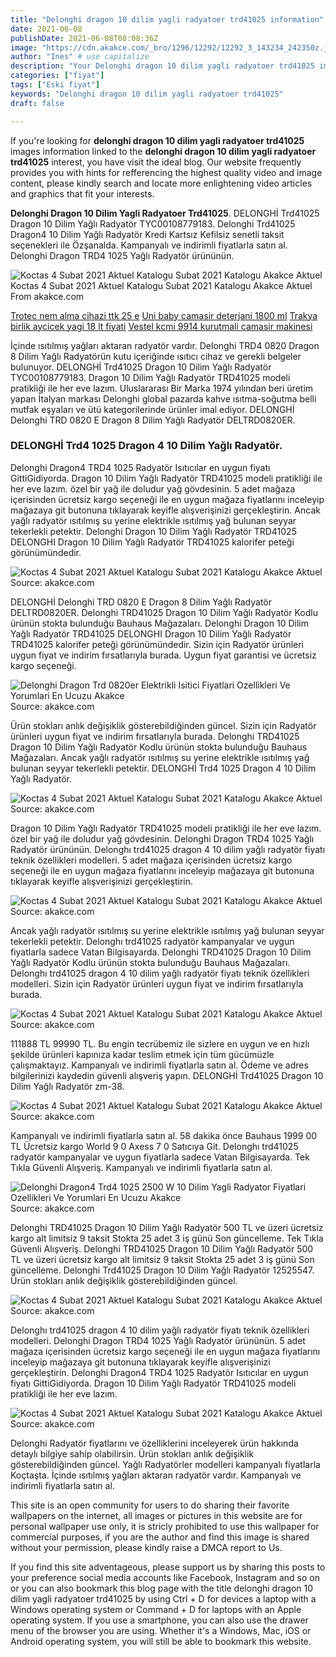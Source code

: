 ```yaml
---
title: "Delonghi dragon 10 dilim yagli radyatoer trd41025 information"
date: 2021-06-08
publishDate: 2021-06-08T08:08:36Z
image: "https://cdn.akakce.com/_bro/1296/12292/12292_3_143234_242350z.jpg"
author: "Ines" # use capitalize
description: "Your Delonghi dragon 10 dilim yagli radyatoer trd41025 images are available in this site. Delonghi dragon 10 dilim yagli radyatoer trd41025 are a topic that is being searched for and liked by netizens now. You can Get the Delonghi dragon 10 dilim yagli radyatoer trd41025 files here. Find and Download all free vectors."
categories: ["fiyat"]
tags: ["Eski fiyat"]
keywords: "Delonghi dragon 10 dilim yagli radyatoer trd41025"
draft: false

---
```


If you're looking for **delonghi dragon 10 dilim yagli radyatoer trd41025** images information linked to the **delonghi dragon 10 dilim yagli radyatoer trd41025** interest, you have visit the ideal  blog.  Our website frequently  provides you with  hints  for refferencing  the highest  quality video and image  content, please kindly search and locate more enlightening video articles and graphics  that fit your interests.

**Delonghi Dragon 10 Dilim Yagli Radyatoer Trd41025**. DELONGHİ Trd41025 Dragon 10 Dilim Yağlı Radyatör TYC00108779183. Delonghi Trd41025 Dragon4 10 Dilim Yağlı Radyatör Kredi Kartsız Kefilsiz senetli taksit seçenekleri ile Özşanalda. Kampanyalı ve indirimli fiyatlarla satın al. Delonghi Dragon TRD4 1025 Yağlı Radyatör ürününün.

![Koctas 4 Subat 2021 Aktuel Katalogu Subat 2021 Katalogu Akakce Aktuel](https://cdn.akakce.com/_bro/1296/12292/12292_3_143234_242348z.jpg "Koctas 4 Subat 2021 Aktuel Katalogu Subat 2021 Katalogu Akakce Aktuel")
Koctas 4 Subat 2021 Aktuel Katalogu Subat 2021 Katalogu Akakce Aktuel From akakce.com

[Trotec nem alma cihazi ttk 25 e](/trotec-nem-alma-cihazi-ttk-25-e/)
[Uni baby camasir deterjani 1800 ml](/uni-baby-camasir-deterjani-1800-ml/)
[Trakya birlik aycicek yagi 18 lt fiyati](/trakya-birlik-aycicek-yagi-18-lt-fiyati/)
[Vestel kcmi 9914 kurutmali camasir makinesi](/vestel-kcmi-9914-kurutmali-camasir-makinesi/)

İçinde ısıtılmış yağları aktaran radyatör vardır. Delonghi TRD4 0820 Dragon 8 Dilim Yağlı Radyatörün kutu içeriğinde ısıtıcı cihaz ve gerekli belgeler bulunuyor. DELONGHİ Trd41025 Dragon 10 Dilim Yağlı Radyatör TYC00108779183. Dragon 10 Dilim Yağlı Radyatör TRD41025 modeli pratikliği ile her eve lazım. Uluslararası Bir Marka 1974 yılından beri üretim yapan İtalyan markası Delonghi global pazarda kahve ısıtma-soğutma belli mutfak eşyaları ve ütü kategorilerinde ürünler imal ediyor. DELONGHİ Delonghi TRD 0820 E Dragon 8 Dilim Yağlı Radyatör DELTRD0820ER.

### DELONGHİ Trd4 1025 Dragon 4 10 Dilim Yağlı Radyatör.

Delonghi Dragon4 TRD4 1025 Radyatör Isıtıcılar en uygun fiyatı GittiGidiyorda. Dragon 10 Dilim Yağlı Radyatör TRD41025 modeli pratikliği ile her eve lazım. özel bir yağ ile doludur yağ gövdesinin. 5 adet mağaza içerisinden ücretsiz kargo seçeneği ile en uygun mağaza fiyatlarını inceleyip mağazaya git butonuna tıklayarak keyifle alışverişinizi gerçekleştirin. Ancak yağlı radyatör ısıtılmış su yerine elektrikle ısıtılmış yağ bulunan seyyar tekerlekli petektir. Delonghi Dragon 10 Dilim Yağlı Radyatör TRD41025 DELONGHI Dragon 10 Dilim Yağlı Radyatör TRD41025 kalorifer peteği görünümündedir.


![Koctas 4 Subat 2021 Aktuel Katalogu Subat 2021 Katalogu Akakce Aktuel](https://cdn.akakce.com/_bro/1296/12292/12292_3_143234_242349z.jpg "Koctas 4 Subat 2021 Aktuel Katalogu Subat 2021 Katalogu Akakce Aktuel")
Source: akakce.com

DELONGHİ Delonghi TRD 0820 E Dragon 8 Dilim Yağlı Radyatör DELTRD0820ER. Delonghi TRD41025 Dragon 10 Dilim Yağlı Radyatör Kodlu ürünün stokta bulunduğu Bauhaus Mağazaları. Delonghi Dragon 10 Dilim Yağlı Radyatör TRD41025 DELONGHI Dragon 10 Dilim Yağlı Radyatör TRD41025 kalorifer peteği görünümündedir. Sizin için Radyatör ürünleri uygun fiyat ve indirim fırsatlarıyla burada. Uygun fiyat garantisi ve ücretsiz kargo seçeneği.

![Delonghi Dragon Trd 0820er Elektrikli Isitici Fiyatlari Ozellikleri Ve Yorumlari En Ucuzu Akakce](https://cdn.akakce.com/delonghi/delonghi-dragon-trd-0820er-elektrikli-z.jpg "Delonghi Dragon Trd 0820er Elektrikli Isitici Fiyatlari Ozellikleri Ve Yorumlari En Ucuzu Akakce")
Source: akakce.com

Ürün stokları anlık değişiklik gösterebildiğinden güncel. Sizin için Radyatör ürünleri uygun fiyat ve indirim fırsatlarıyla burada. Delonghi TRD41025 Dragon 10 Dilim Yağlı Radyatör Kodlu ürünün stokta bulunduğu Bauhaus Mağazaları. Ancak yağlı radyatör ısıtılmış su yerine elektrikle ısıtılmış yağ bulunan seyyar tekerlekli petektir. DELONGHİ Trd4 1025 Dragon 4 10 Dilim Yağlı Radyatör.

![Koctas 4 Subat 2021 Aktuel Katalogu Subat 2021 Katalogu Akakce Aktuel](https://cdn.akakce.com/_bro/1296/12292/12292_3_143234_242348z.jpg "Koctas 4 Subat 2021 Aktuel Katalogu Subat 2021 Katalogu Akakce Aktuel")
Source: akakce.com

Dragon 10 Dilim Yağlı Radyatör TRD41025 modeli pratikliği ile her eve lazım. özel bir yağ ile doludur yağ gövdesinin. Delonghi Dragon TRD4 1025 Yağlı Radyatör ürününün. Delonghı trd41025 dragon 4 10 dilim yağlı radyatör fiyatı teknik özellikleri modelleri. 5 adet mağaza içerisinden ücretsiz kargo seçeneği ile en uygun mağaza fiyatlarını inceleyip mağazaya git butonuna tıklayarak keyifle alışverişinizi gerçekleştirin.

![Koctas 4 Subat 2021 Aktuel Katalogu Subat 2021 Katalogu Akakce Aktuel](https://cdn.akakce.com/_bro/1296/12292/12292_1_143232_242272z.jpg "Koctas 4 Subat 2021 Aktuel Katalogu Subat 2021 Katalogu Akakce Aktuel")
Source: akakce.com

Ancak yağlı radyatör ısıtılmış su yerine elektrikle ısıtılmış yağ bulunan seyyar tekerlekli petektir. Delonghı trd41025 radyatör kampanyalar ve uygun fiyatlarla sadece Vatan Bilgisayarda. Delonghi TRD41025 Dragon 10 Dilim Yağlı Radyatör Kodlu ürünün stokta bulunduğu Bauhaus Mağazaları. Delonghı trd41025 dragon 4 10 dilim yağlı radyatör fiyatı teknik özellikleri modelleri. Sizin için Radyatör ürünleri uygun fiyat ve indirim fırsatlarıyla burada.

![Koctas 4 Subat 2021 Aktuel Katalogu Subat 2021 Katalogu Akakce Aktuel](https://cdn.akakce.com/_bro/1296/12292/12292_3_143234_242344z.jpg "Koctas 4 Subat 2021 Aktuel Katalogu Subat 2021 Katalogu Akakce Aktuel")
Source: akakce.com

111888 TL 99990 TL. Bu engin tecrübemiz ile sizlere en uygun ve en hızlı şekilde ürünleri kapınıza kadar teslim etmek için tüm gücümüzle çalışmaktayız. Kampanyalı ve indirimli fiyatlarla satın al. Ödeme ve adres bilgilerinizi kaydedin güvenli alışveriş yapın. DELONGHİ Trd41025 Dragon 10 Dilim Yağlı Radyatör zm-38.

![Koctas 4 Subat 2021 Aktuel Katalogu Subat 2021 Katalogu Akakce Aktuel](https://cdn.akakce.com/_bro/1296/12292/12292_2_143233_242276z.jpg "Koctas 4 Subat 2021 Aktuel Katalogu Subat 2021 Katalogu Akakce Aktuel")
Source: akakce.com

Kampanyalı ve indirimli fiyatlarla satın al. 58 dakika önce Bauhaus 1999 00 TL Ücretsiz kargo World 9 0 Axess 7 0 Satıcıya Git. Delonghı trd41025 radyatör kampanyalar ve uygun fiyatlarla sadece Vatan Bilgisayarda. Tek Tıkla Güvenli Alışveriş. Kampanyalı ve indirimli fiyatlarla satın al.

![Delonghi Dragon4 Trd4 1025 2500 W 10 Dilim Yagli Radyator Fiyatlari Ozellikleri Ve Yorumlari En Ucuzu Akakce](https://cdn.akakce.com/delonghi/delonghi-dragon4-trd4-1025-2500-w-10-dilim-yagli-radyator-z.jpg "Delonghi Dragon4 Trd4 1025 2500 W 10 Dilim Yagli Radyator Fiyatlari Ozellikleri Ve Yorumlari En Ucuzu Akakce")
Source: akakce.com

Delonghi TRD41025 Dragon 10 Dilim Yağlı Radyatör 500 TL ve üzeri ücretsiz kargo alt limitsiz 9 taksit Stokta 25 adet 3 iş günü Son güncelleme. Tek Tıkla Güvenli Alışveriş. Delonghi TRD41025 Dragon 10 Dilim Yağlı Radyatör 500 TL ve üzeri ücretsiz kargo alt limitsiz 9 taksit Stokta 25 adet 3 iş günü Son güncelleme. Delonghi Trd41025 Dragon 10 Dilim Yağlı Radyatör 12525547. Ürün stokları anlık değişiklik gösterebildiğinden güncel.

![Koctas 4 Subat 2021 Aktuel Katalogu Subat 2021 Katalogu Akakce Aktuel](https://cdn.akakce.com/_bro/1296/12292/12292_3_143234_242341z.jpg "Koctas 4 Subat 2021 Aktuel Katalogu Subat 2021 Katalogu Akakce Aktuel")
Source: akakce.com

Delonghı trd41025 dragon 4 10 dilim yağlı radyatör fiyatı teknik özellikleri modelleri. Delonghi Dragon TRD4 1025 Yağlı Radyatör ürününün. 5 adet mağaza içerisinden ücretsiz kargo seçeneği ile en uygun mağaza fiyatlarını inceleyip mağazaya git butonuna tıklayarak keyifle alışverişinizi gerçekleştirin. Delonghi Dragon4 TRD4 1025 Radyatör Isıtıcılar en uygun fiyatı GittiGidiyorda. Dragon 10 Dilim Yağlı Radyatör TRD41025 modeli pratikliği ile her eve lazım.

![Koctas 4 Subat 2021 Aktuel Katalogu Subat 2021 Katalogu Akakce Aktuel](https://cdn.akakce.com/_bro/1296/12292/12292_3_143234_242350z.jpg "Koctas 4 Subat 2021 Aktuel Katalogu Subat 2021 Katalogu Akakce Aktuel")
Source: akakce.com

Delonghi Radyatör fiyatlarını ve özelliklerini inceleyerek ürün hakkında detaylı bilgiye sahip olabilirsin. Ürün stokları anlık değişiklik gösterebildiğinden güncel. Yağlı Radyatörler modelleri kampanyalı fiyatlarla Koçtaşta. İçinde ısıtılmış yağları aktaran radyatör vardır. Kampanyalı ve indirimli fiyatlarla satın al.

This site is an open community for users to do sharing their favorite wallpapers on the internet, all images or pictures in this website are for personal wallpaper use only, it is stricly prohibited to use this wallpaper for commercial purposes, if you are the author and find this image is shared without your permission, please kindly raise a DMCA report to Us.

If you find this site adventageous, please support us by sharing this posts to your preference social media accounts like Facebook, Instagram and so on or you can also bookmark this blog page with the title delonghi dragon 10 dilim yagli radyatoer trd41025 by using Ctrl + D for devices a laptop with a Windows operating system or Command + D for laptops with an Apple operating system. If you use a smartphone, you can also use the drawer menu of the browser you are using. Whether it's a Windows, Mac, iOS or Android operating system, you will still be able to bookmark this website.
